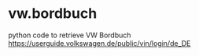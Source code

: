 # vw.bordbuch
python code to retrieve VW Bordbuch https://userguide.volkswagen.de/public/vin/login/de_DE
